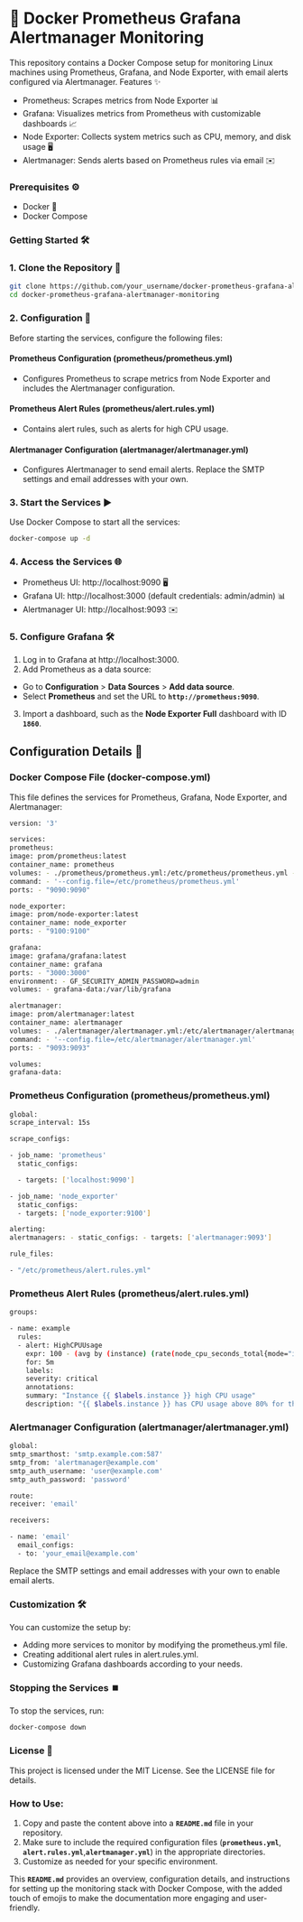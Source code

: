 # 🚀 Docker Prometheus Grafana Alertmanager Monitoring

This repository contains a Docker Compose setup for monitoring Linux machines using Prometheus, Grafana, and Node Exporter, with email alerts configured via Alertmanager.
Features ✨

- Prometheus: Scrapes metrics from Node Exporter 📊
- Grafana: Visualizes metrics from Prometheus with customizable dashboards 📈
- Node Exporter: Collects system metrics such as CPU, memory, and disk usage 🖥️
- Alertmanager: Sends alerts based on Prometheus rules via email ✉️

### Prerequisites ⚙️

- Docker 🐳
- Docker Compose

### Getting Started 🛠️

### 1. Clone the Repository 📂

```bash
git clone https://github.com/your_username/docker-prometheus-grafana-alertmanager-monitoring.git
cd docker-prometheus-grafana-alertmanager-monitoring
```

### 2. Configuration 📝

Before starting the services, configure the following files:

#### Prometheus Configuration (prometheus/prometheus.yml)

- Configures Prometheus to scrape metrics from Node Exporter and includes the Alertmanager configuration.

#### Prometheus Alert Rules (prometheus/alert.rules.yml)

- Contains alert rules, such as alerts for high CPU usage.

#### Alertmanager Configuration (alertmanager/alertmanager.yml)

- Configures Alertmanager to send email alerts. Replace the SMTP settings and email addresses with your own.

### 3. Start the Services ▶️

Use Docker Compose to start all the services:

```bash
docker-compose up -d
```

### 4. Access the Services 🌐

- Prometheus UI: http://localhost:9090 🖥️
- Grafana UI: http://localhost:3000 (default credentials: admin/admin) 📊
- Alertmanager UI: http://localhost:9093 ✉️

### 5. Configure Grafana 🛠️

1. Log in to Grafana at http://localhost:3000.
2. Add Prometheus as a data source:

- Go to **Configuration** > **Data Sources** > **Add data source**.
- Select **Prometheus** and set the URL to **`http://prometheus:9090`**.

3. Import a dashboard, such as the **Node Exporter Full** dashboard with ID **`1860`**.

## Configuration Details 🔧

### Docker Compose File (docker-compose.yml)

This file defines the services for Prometheus, Grafana, Node Exporter, and Alertmanager:

```bash
version: '3'

services:
prometheus:
image: prom/prometheus:latest
container_name: prometheus
volumes: - ./prometheus/prometheus.yml:/etc/prometheus/prometheus.yml - ./prometheus/alert.rules.yml:/etc/prometheus/alert.rules.yml
command: - '--config.file=/etc/prometheus/prometheus.yml'
ports: - "9090:9090"

node_exporter:
image: prom/node-exporter:latest
container_name: node_exporter
ports: - "9100:9100"

grafana:
image: grafana/grafana:latest
container_name: grafana
ports: - "3000:3000"
environment: - GF_SECURITY_ADMIN_PASSWORD=admin
volumes: - grafana-data:/var/lib/grafana

alertmanager:
image: prom/alertmanager:latest
container_name: alertmanager
volumes: - ./alertmanager/alertmanager.yml:/etc/alertmanager/alertmanager.yml
command: - '--config.file=/etc/alertmanager/alertmanager.yml'
ports: - "9093:9093"

volumes:
grafana-data:
```

### Prometheus Configuration (prometheus/prometheus.yml)

```bash
global:
scrape_interval: 15s

scrape_configs:

- job_name: 'prometheus'
  static_configs:

  - targets: ['localhost:9090']

- job_name: 'node_exporter'
  static_configs:
  - targets: ['node_exporter:9100']

alerting:
alertmanagers: - static_configs: - targets: ['alertmanager:9093']

rule_files:

- "/etc/prometheus/alert.rules.yml"
```

### Prometheus Alert Rules (prometheus/alert.rules.yml)

```bash
groups:

- name: example
  rules:
  - alert: HighCPUUsage
    expr: 100 - (avg by (instance) (rate(node_cpu_seconds_total{mode="idle"}[5m])) \* 100) > 80
    for: 5m
    labels:
    severity: critical
    annotations:
    summary: "Instance {{ $labels.instance }} high CPU usage"
    description: "{{ $labels.instance }} has CPU usage above 80% for the last 5 minutes."
```

### Alertmanager Configuration (alertmanager/alertmanager.yml)

```bash
global:
smtp_smarthost: 'smtp.example.com:587'
smtp_from: 'alertmanager@example.com'
smtp_auth_username: 'user@example.com'
smtp_auth_password: 'password'

route:
receiver: 'email'

receivers:

- name: 'email'
  email_configs:
  - to: 'your_email@example.com'
```

Replace the SMTP settings and email addresses with your own to enable email alerts.

### Customization 🛠️

You can customize the setup by:

- Adding more services to monitor by modifying the prometheus.yml file.
- Creating additional alert rules in alert.rules.yml.
- Customizing Grafana dashboards according to your needs.

### Stopping the Services ⏹️

To stop the services, run:

```bash
docker-compose down
```

### License 📝

This project is licensed under the MIT License. See the LICENSE file for details.

### How to Use:

1. Copy and paste the content above into a **`README.md`** file in your repository.
2. Make sure to include the required configuration files (**`prometheus.yml`**, **`alert.rules.yml`**,**`alertmanager.yml`**) in the appropriate directories.
3. Customize as needed for your specific environment.

This **`README.md`** provides an overview, configuration details, and instructions for setting up the monitoring stack with Docker Compose, with the added touch of emojis to make the documentation more engaging and user-friendly.
